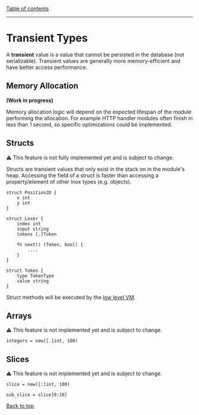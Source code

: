 [Table of contents](./language.md)

---

# Transient Types

A **transient** value is a value that cannot be persisted in the database (not
serializable). Transient values are generally more memory-efficient and have
better access performance.

## Memory Allocation

**(Work in progress)**

Memory allocation logic will depend on the expected lifespan of the module
performing the allocation. For example HTTP handler modules often finish in less
than 1 second, so specific optimizations could be implemented.

## Structs

⚠️ This feature is not fully implemented yet and is subject to change.

Structs are transient values that only exist in the stack on in the module's
heap. Accessing the field of a struct is faster than accessing a
property/element of other Inox types (e.g. objects).

```
struct Position2D {
    x int
    y int
}

struct Lexer {
    index int
    input string
    tokens [.]Token

    fn next() (Token, bool) {
        ....
    }
}

struct Token {
    type TokenType
    value string
}
```

Struct methods will be executed by the [low level VM](https://github.com/inoxlang/inox/issues/32).

## Arrays

⚠️ This feature is not implemented yet and is subject to change.

```
integers = new([.]int, 100)
```

## Slices

⚠️ This feature is not implemented yet and is subject to change.

```
slice = new([:]int, 100)

sub_slice = slice[0:10]
```

[Back to top](#transient-types)

